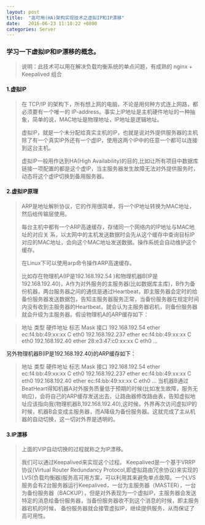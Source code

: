 ```yaml
---
layout: post
title:  "高可用(HA)架构实现技术之虚拟IP和IP漂移"
date:   2016-06-23 11:10:22 +0800
categories: Server
---
```


### 学习一下虚拟IP和IP漂移的概念。

>说明：此技术可以用在解决负载均衡系统的单点问题，有成熟的 nginx + Keepalived 组合

#### 1.虚拟IP

> 在 TCP/IP 的架构下，所有想上网的电脑，不论是用何种方式连上网路，都必须要有一个唯一的 IP-address。事实上IP地址是主机硬件地址的一种抽象，简单的说，MAC地址是物理地址，IP地址是逻辑地址。
> 
> 虚拟IP，就是一个未分配给真实主机的IP，也就是说对外提供服务器的主机除了有一个真实IP外还有一个虚IP，使用这两个IP中的任意一个都可以连接到这台主机。
> 
> 虚拟IP一般用作达到HA(High Availability)的目的,比如让所有项目中数据库链接一项配置的都是这个虚IP，当主服务器发生故障无法对外提供服务时，动态将这个虚IP切换到备用服务器。

#### 2.虚拟IP原理

> ARP是地址解析协议，它的作用很简单，将一个IP地址转换为MAC地址，然后给传输层使用。
> 
> 每台主机中都有一个ARP高速缓存，存储同一个网络内的IP地址与MAC地址的对应关 系，以太网中的主机发送数据时会先从这个缓存中查询目标IP对应的MAC地址，会向这个MAC地址发送数据。操作系统会自动维护这个缓存。
> 
> 在Linux下可以使用arp命令操作ARP高速缓存。
> 
> 比如存在物理机A(IP是192.168.192.54 )和物理机器B(IP是192.168.192.40)，A作为对外服务的主服务器(比如数据库主库)，B作为备份机器，两台服务器之间的通信是通过Heartbeat，即主服务器会定时的给备份服务器发送数据包，告知主服务器服务正常，当备份服务器在规定时间内没有收到主服务器的Heartbeat，就会认为主服务器宕机，则备份服务器就会升级为主服务器。假设物理机A的ARP缓存如下：

> 
> 	地址                     类型    硬件地址            标志  Mask            接口
> 	192.168.192.54           ether   ec:f4:bb:49:xx:xx   C                     eth0
> 	192.168.192.237          ether   ec:f4:bb:49:xx:xx   C                     eth0
> 	192.168.192.40           ether   28:e3:47:c0:xx:xx   C                     eth0
> 	...
>
另外物理机器B(IP是192.168.192.40)的ARP缓存如下：
> 	
> 	
> 	地址                     类型    硬件地址            标志  Mask            接口
> 	192.168.192.54           ether   ec:f4:bb:49:xx:xx   C                     eth0
> 	192.168.192.237          ether   ec:f4:bb:49:xx:xx   C                     eth0
> 	192.168.192.40           ether   ec:f4:bb:49:xx:xx   C                     eth0
> 	...
当机器B通过BeatHeart得知机器A对外服务质量低于预期的时候(比如发生故障，服务无响应)，会将自己的ARP缓存发送出去，让路由器修改路由表，告知虚拟地址应该指向我(物理机器B,192.168.192.40),这时候，外界再次访问虚拟IP的时候，机器B会变成主服务器，而A降级为备份服务器。这就完成了主从机器的自动切换，这一切对外界是透明的。

#### 3.IP漂移

> 上面的VIP自动切换的过程就称之为IP漂移。
> 
> 我们可以通过Keepalived来实现这个过程。 Keepalived是一个基于VRRP协议(Virtual Router Redundancy Protocol,即虚拟路由冗余协议)来实现的LVS(负载均衡器)服务高可用方案，可以利用其来避免单点故障。一个LVS服务会有2台服务器运行Keepalived，一台为主服务器（MASTER），一台为备份服务器（BACKUP），但是对外表现为一个虚拟IP，主服务器会发送特定的消息给备份服务器，当备份服务器收不到这个消息的时候，即主服务器宕机的时候， 备份服务器就会接管虚拟IP，继续提供服务，从而保证了高可用性。